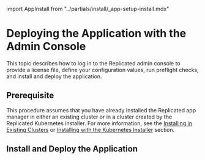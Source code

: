 import AppInstall from "../partials/install/_app-setup-install.mdx"

# Deploying the Application with the Admin Console

This topic describes how to log in to the Replicated admin console to provide a license file, define your configuration values, run preflight checks, and install and deploy the application.

## Prerequisite

This procedure assumes that you have already installed the Replicated app manager in either an existing cluster or in a cluster created by the Replicated Kubernetes installer. For more information, see the [Installing in Existing Clusters](installing-existing-cluster) or [Installing with the Kubernetes Installer](installing-embedded-cluster) section.

## Install and Deploy the Application

<AppInstall/>